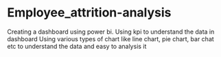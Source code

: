 # Employee_attrition-analysis 
Creating a dashboard using power bi. Using kpi to understand the data in dashboard 
Using various types of chart like line chart, pie chart, bar chat etc to understand the data and easy to analysis it 
